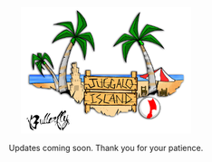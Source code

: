 <p style="text-align: center;"><img alt="" src="https://github.com/juggaloisland/docs/blob/master/header4.png" style="width: 300px; height: 223px;" /></p>

<p style="text-align: center;"></p>

<p style="text-align: center;">Updates coming soon. Thank you for your patience.</p>
